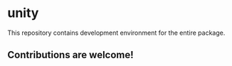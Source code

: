 # unity

This repository contains development environment for the entire package.

## Contributions are welcome!
